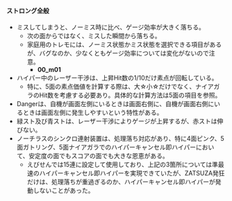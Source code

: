 #### ストロング全般
- ミスしてしまうと、ノーミス時に比べ、ゲージ効率が大きく落ちる。
	- 次の面からではなく、ミスした瞬間から落ちる。
	- 家庭用のトレモには、ノーミス状態かミス状態を選択できる項目があるが、バグなのか、少なくともゲージ効率については変化がないので注意。
		- **00_m01**
- ハイパー中のレーザー干渉は、上昇Hit数の1/10だけ素点が回転している。
	- 特に、5面の素点価値を計算する際は、大☆小☆だけでなく、ナイアガラのHit数を考慮する必要あり。具体的な計算方法は5面の項目を参照。
- Dangerは、自機が画面左側にいるときは画面右側に、自機が画面右側にいるときは画面左側に発生しやすいという特性がある。
- 緑スト及び青ストは、レーザー干渉によりゲージが上昇するが、赤ストは伸びない。
- ノーチラスのシンクロ連射装置は、処理落ち対応があり、特に4面ピンク、5面ガトリング、5面ナイアガラでのハイパーキャンセル即ハイパーにおいて、安定度の面でもスコアの面でも大きな恩恵がある。
	- えびせんでは15連に設定して使用しており、上記の3箇所については準最速のハイパーキャンセル即ハイパーを実現できていたが、ZATSUZA発狂だけは、処理落ちが重過ぎるのか、ハイパーキャンセル即ハイパーが発動しないことがあった。
